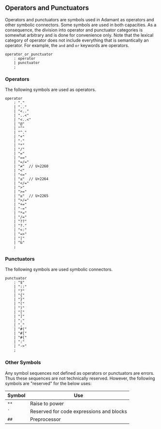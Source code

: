 ## Operators and Punctuators

Operators and punctuators are symbols used in Adamant as operators and other symbolic connectors. Some symbols are used in both capacities. As a consequence, the division into operator and punctuator categories is somewhat arbitrary and is done for convenience only. Note that the lexical category of operator does not include everything that is semantically an operator. For example, the `and` and `or` keywords are operators.

```grammar
operator_or_punctuator
    : operator
    | punctuator
    ;
```

### Operators

The following symbols are used as operators.

```grammar
operator
    : "."
    | ".."
    | "<.."
    | "..<"
    | "<..<"
    | "@"
    | "^"
    | "^."
    | "+"
    | "-"
    | "*"
    | "/"
    | "="
    | "=="
    | "=/="
    | "≠"  // U+2260
    | "<"
    | "<="
    | "≤"  // U+2264
    | "</="
    | ">"
    | ">="
    | "≥"  // U+2265
    | ">/="
    | "+="
    | "-="
    | "*="
    | "/="
    | "??"
    | "?."
    | "<:"
    | "=>"
    | "|"
    | "&"
    ;
```

### Punctuators

The following symbols are used symbolic connectors.

```grammar
punctuator
    : "$"
    | "::"
    | "?"
    | "{"
    | "}"
    | "("
    | ")"
    | "["
    | "]"
    | ";"
    | ","
    | "#("
    | "#["
    | "#{"
    | ":"
    | "->"
    ;
```

### Other Symbols

Any symbol sequences not defined as operators or punctuators are errors. Thus these sequences are not technically reserved. However, the following symbols are "reserved" for the below uses:

| Symbol  | Use                                      |
| ------- | ---------------------------------------- |
| `**`    | Raise to power                           |
| `` ` `` | Reserved for code expressions and blocks |
| `##`    | Preprocessor                             |
